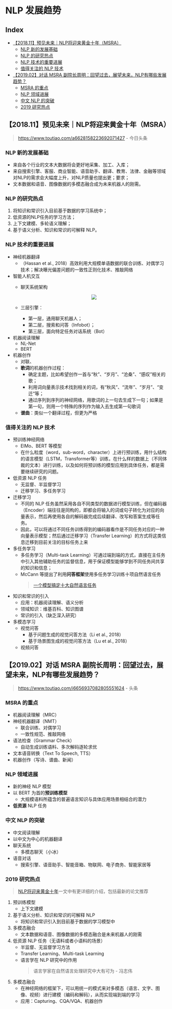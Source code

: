 NLP 发展趋势
===

Index
---
<!-- TOC -->

- [【2018.11】预见未来｜NLP将迎来黄金十年（MSRA）](#201811预见未来｜nlp将迎来黄金十年msra)
    - [NLP 新的发展基础](#nlp-新的发展基础)
    - [NLP 的研究热点](#nlp-的研究热点)
    - [NLP 技术的重要进展](#nlp-技术的重要进展)
    - [值得关注的 NLP 技术](#值得关注的-nlp-技术)
- [【2019.02】对话 MSRA 副院长周明：回望过去，展望未来，NLP有哪些发展趋势？](#201902对话-msra-副院长周明回望过去展望未来nlp有哪些发展趋势)
    - [MSRA 的重点](#msra-的重点)
    - [NLP 领域进展](#nlp-领域进展)
    - [中文 NLP 的突破](#中文-nlp-的突破)
    - [2019 研究热点](#2019-研究热点)

<!-- /TOC -->



## 【2018.11】预见未来｜NLP将迎来黄金十年（MSRA）
> https://www.toutiao.com/a6628158223692071427 - 今日头条

### NLP 新的发展基础
- 来自各个行业的文本大数据将会更好地采集、加工、入库；
- 来自搜索引擎、客服、商业智能、语音助手、翻译、教育、法律、金融等领域对NLP的需求会大幅度上升，对NLP质量也提出更；要求；
- 文本数据和语音、图像数据的多模态融合成为未来机器人的刚需。

### NLP 的研究热点
1. 将知识和常识引入目前基于数据的学习系统中；
1. 低资源的NLP任务的学习方法；
1. 上下文建模、多轮语义理解；
1. 基于语义分析、知识和常识的可解释 NLP。

### NLP 技术的重要进展
- 神经机器翻译
    - （Hassan et al., 2018）高效利用大规模单语数据的联合训练、对偶学习技术；解决曝光偏差问题的一致性正则化技术、推敲网络
- 智能人机交互
    - 聊天系统架构

        <div align="center"><img src="../_assets/TIM截图20190212145247.png" height="" /></div>

    - 三层引擎：
        - 第一层，通用聊天机器人；
        - 第二层，搜索和问答（Infobot）；
        - 第三层，面向特定任务对话系统（Bot）
- 机器阅读理解
    - NL-Net
    - BERT
- 机器创作
    - 对联、
    - **歌词**的机器创作过程：
        - 确定主题，比如希望创作一首与“秋”、“岁月”、“沧桑”、“感叹”相关的歌；
        - 利用词向量表示技术找到相关的词，有“秋风”、“流年”、“岁月”、“变迁”等；
        - 通过序列到序列的神经网络，用歌词的上一句去生成下一句；如果是第一句，则用一个特殊的序列作为输入去生成第一句歌词
    - **谱曲**：类似一个翻译过程，但更为严格

### 值得关注的 NLP 技术
- 预训练神经网络
    - ElMo、BERT 等模型
    - 在什么粒度（word，sub-word，character）上进行预训练，用什么结构的语言模型（LSTM，Transformer等）训练，在什么样的数据上（不同体裁的文本）进行训练，以及如何将预训练的模型应用到具体任务，都是需要继续研究的问题。
- 低资源 NLP 任务
    - 无监督、半监督学习
    - 迁移学习、多任务学习
- 迁移学习
    - 不同的 NLP 任务虽然采用各自不同类型的数据进行模型训练，但在编码器（Encoder）端往往是同构的，即都会将输入的词或句子转化为对应的向量表示，然后再使用各自的解码器完成后续翻译、改写和答案生成等任务。
    - 因此，可以将通过不同任务训练得到的编码器看作是不同任务对应的一种向量表示模型；然后通过迁移学习（Transfer Learning）的方式将这类信息迁移到目前关注的目标任务上来
- 多任务学习
    - 多任务学习（Multi-task Learning）可通过端到端的方式，直接在主任务中引入其他辅助任务的监督信息，用于保证模型能够学到不同任务间共享的知识和信息；
    - McCann 等提出了利用**问答框架**使用多任务学习训练十项自然语言任务
        > [一个模型搞定十大自然语言任务](https://www.toutiao.com/a6569393480089469454)
- 知识和常识的引入
    - 应用：机器阅读理解、语义分析
    - 领域知识：维基百科、知识图谱
    - 常识的引入（缺乏深入研究）
- 多模态学习
    - 视觉问答
        - 基于问题生成的视觉问答方法（Li et al., 2018）
        - 基于场景图生成的视觉问答方法（Lu et al., 2018）
    - 视频问答


## 【2019.02】对话 MSRA 副院长周明：回望过去，展望未来，NLP有哪些发展趋势？
> https://www.toutiao.com/i6656937082805551624 - 头条

### MSRA 的重点
- 机器阅读理解（MRC）
- 神经机器翻译（NMT）
    - 联合训练、对偶学习
    - 一致性规范、推敲网络
- 语法检查（Grammar Check）
    - 自动生成训练语料、多次解码逐轮求优
- 文本语音转换（Text To Speech, TTS）
- 机器创作（写诗、谱曲、新闻）

### NLP 领域进展
- 新的神经 NLP 模型
- 以 BERT 为首的**预训练模型**
    - 大规模语料所蕴含的普遍语言知识与具体应用场景相结合的潜力
- **低资源** NLP 任务

### 中文 NLP 的突破
- 中文阅读理解
- 以中文为中心的机器翻译
- 聊天系统
    - 多模态聊天（小冰）
- 语音对话
    - 搜索引擎、语音助手、智能音箱、物联网、电子商务、智能家居等

### 2019 研究热点
> [NLP将迎来黄金十年](#2019预见未来｜nlp将迎来黄金十年)一文中有更详细的介绍，包括最新的论文推荐
1. 预训练模型
    - 上下文建模
1. 基于语义分析、知识和常识的可解释 NLP
    - 将知识和常识引入到目前基于数据的学习模型中
1. 多模态融合
    - 文本数据和语音、图像数据的多模态融合是未来机器人的刚需
1. 低资源 NLP 任务（无语料或者小语料的场景）
    - 半监督、无监督学习方法
    - Transfer Learning、Multi-task Learning
    - 语言学在 NLP 研究中的作用
        > 语言学家在自然语言处理研究中大有可为 - 冯志伟
1. 多模态融合
    - 在神经网络的框架下，可以用统一的模式来对多模态（语言、文字、图像、视频）进行建模（编码和解码），从而实现端到端的学习
    - 应用：Capturing、CQA/VQA、机器创作


